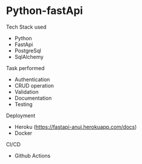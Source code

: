 # Python-fastApi

Tech Stack used
- Python
- FastApi
- PostgreSql
- SqlAlchemy

Task performed
- Authentication
- CRUD operation
- Validation
- Documentation
- Testing

Deployment
- Heroku (https://fastapi-anuj.herokuapp.com/docs)
- Docker

CI/CD
- Github Actions

